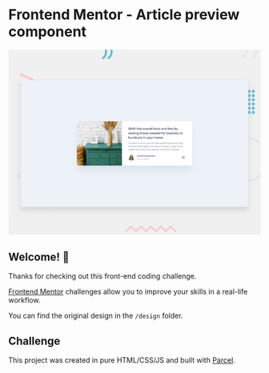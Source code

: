 # Frontend Mentor - Article preview component

![Design preview for the Article preview component coding challenge](./design/desktop-preview.jpg)

## Welcome! 👋

Thanks for checking out this front-end coding challenge.

[Frontend Mentor](https://www.frontendmentor.io) challenges allow you to improve your skills in a real-life workflow.

You can find the original design in the `/design` folder.

## Challenge

This project was created in pure HTML/CSS/JS and built with [Parcel](https://github.com/parcel-bundler/parcel).
